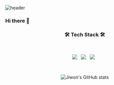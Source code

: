 ![header](https://capsule-render.vercel.app/api?type=soft&color=auto&height=150&section=header&text=JiwonHwang&fontSize=70&animation=twinkling)
### Hi there 👋

<!--
**ziwon-hwang/ziwon-hwang** is a ✨ _special_ ✨ repository because its `README.md` (this file) appears on your GitHub profile.

Here are some ideas to get you started:

- 🔭 I’m currently working on ...
<p>🌱 I’m currently learning data_analytics</p>
- 👯 I’m looking to collaborate on ...
- 🤔 I’m looking for help with ...
- 💬 Ask me about ...
<p><h3 align="center"> 📫 How to reach me: </h3></p>
<p><a href="ghkdwldnjs112@gmail.com"><img src="https://img.shields.io/badge/Gmail-d14836?style=flat-square&logo=Gmail&logoColor=white&link=viliketh1s98@naver.com"/></a></p>

- 😄 Pronouns: ...
- ⚡ Fun fact: ...
-  🧸 Me 🧸
-->
<h3 align="center"><b>🛠 Tech Stack 🛠</b></h3>
</br>
<p align="center">
<img src="https://img.shields.io/badge/HTML5-E34F26?style=flat-square&logo=HTML5&logoColor=white"/></a> &nbsp
<img src="https://img.shields.io/badge/CSS-1572B6?style=flat-square&logo=CSS&logoColor=white"/></a> &nbsp
<img src="https://img.shields.io/badge/MySQL-4479A1?style=flat-square&logo=MySQL&logoColor=white"/></a> &nbsp 

<br><div align=center>![Jiwon's GitHub stats](https://github-readme-stats.vercel.app/api?username=ziwon-hwang&show_icons=true&theme=radical)
